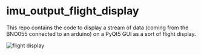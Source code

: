 # imu_output_flight_display
This repo contains the code to display a stream of data (coming from the BNO055 connected to an arduino) on a PyQt5 GUI as a sort of flight display.

![flight display](/pictures/2022113-Flight_Display.png?raw=true "Title")
